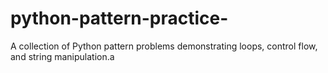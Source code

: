 # python-pattern-practice-
A collection of Python pattern problems demonstrating loops, control flow, and string manipulation.a
